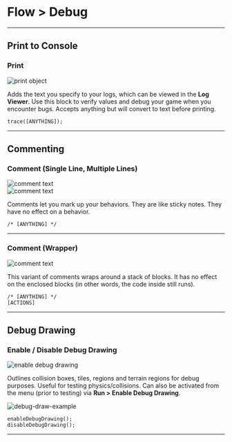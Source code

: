 # Flow > Debug

***

## Print to Console

### <a name="print"></a> Print

![print object](https://static.stencyl.com/pedia2/block-images/flow/debug/print.png)

Adds the text you specify to your logs, which can be viewed in the **Log Viewer**. Use this block to verify values and debug your game when you encounter bugs. Accepts anything but will convert to text before printing.

```
trace([ANYTHING]);
```

***

## Commenting

### <a name="comment-short"></a> <a name="comment-long"></a> Comment (Single Line, Multiple Lines)

![comment text](https://static.stencyl.com/pedia2/block-images/flow/debug/comment-short.png)<br/>
![comment text](https://static.stencyl.com/pedia2/block-images/flow/debug/comment-long.png)

Comments let you mark up your behaviors. They are like sticky notes. They have no effect on a behavior.

```
/* [ANYTHING] */
```

***

### <a name="comment-wrapper"></a> Comment (Wrapper)

![comment text](https://static.stencyl.com/pedia2/block-images/flow/debug/comment-wrapper.png)

This variant of comments wraps around a stack of blocks. It has no effect on the enclosed blocks (in other words, the code inside still runs).

```
/* [ANYTHING] */
[ACTIONS]
```

***

## Debug Drawing

### <a name="debug-draw"></a> Enable / Disable Debug Drawing

![enable debug drawing](https://static.stencyl.com/pedia2/block-images/flow/debug/debug-draw.png)

Outlines collision boxes, tiles, regions and terrain regions for debug purposes. Useful for testing physics/collisions. Can also be activated from the menu (prior to testing) via **Run > Enable Debug Drawing**.

![debug-draw-example](https://static.stencyl.com/pedia2/blocks/flow/flow_debug/DrawingExample1Thumb.png)

```
enableDebugDrawing();
disableDebugDrawing();
```

***

